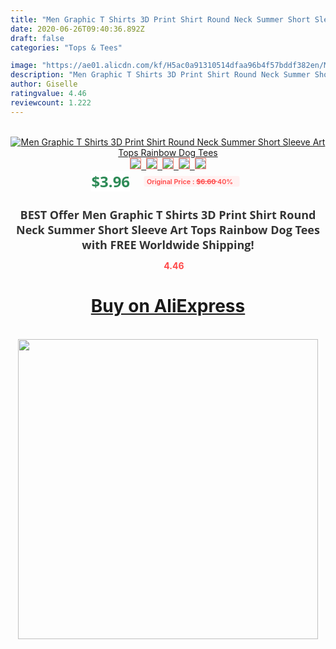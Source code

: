 ```yaml
---
title: "Men Graphic T Shirts 3D Print Shirt Round Neck Summer Short Sleeve Art Tops Rainbow Dog Tees"
date: 2020-06-26T09:40:36.892Z
draft: false
categories: "Tops & Tees"

image: "https://ae01.alicdn.com/kf/H5ac0a91310514dfaa96b4f57bddf382en/Men-Graphic-T-Shirts-3D-Print-Shirt-Round-Neck-Summer-Short-Sleeve-Art-Tops-Rainbow-Dog.jpg"
description: "Men Graphic T Shirts 3D Print Shirt Round Neck Summer Short Sleeve Art Tops Rainbow Dog Tees"
author: Giselle
ratingvalue: 4.46
reviewcount: 1.222
---
```

<br>
<div style="text-align: center;">
<a href="https://s.click.aliexpress.com/e/_APyef7" target="_blank" rel="nofollow noopener noreferrer"><img alt="Men Graphic T Shirts 3D Print Shirt Round Neck Summer Short Sleeve Art Tops Rainbow Dog Tees" class="magnifier-image" src="https://ae01.alicdn.com/kf/H5ac0a91310514dfaa96b4f57bddf382en/Men-Graphic-T-Shirts-3D-Print-Shirt-Round-Neck-Summer-Short-Sleeve-Art-Tops-Rainbow-Dog.jpg_640x640.jpg">
<br>
<img style="border:1px solid salmon" src="https://ae01.alicdn.com/kf/H5ac0a91310514dfaa96b4f57bddf382en/Men-Graphic-T-Shirts-3D-Print-Shirt-Round-Neck-Summer-Short-Sleeve-Art-Tops-Rainbow-Dog.jpg_120x120.jpg">&nbsp;&nbsp;<img style="border:1px solid salmon" src="https://ae01.alicdn.com/kf/Hdc4e9bbed14247b2a25da42152d0643er/Men-Graphic-T-Shirts-3D-Print-Shirt-Round-Neck-Summer-Short-Sleeve-Art-Tops-Rainbow-Dog.jpg_120x120.jpg">&nbsp;&nbsp;<img style="border:1px solid salmon" src="_120x120.jpg">&nbsp;&nbsp;<img style="border:1px solid salmon" src="_120x120.jpg">&nbsp;&nbsp;<img style="border:1px solid salmon" src="_120x120.jpg"></a></div><br0>
<div style="text-align: center;"><span style="background-color: white; border: 0px; box-sizing: border-box; color: seagreen; display: inline-block; font-family: &quot;open sans&quot; , &quot;arial&quot; , &quot;helvetica&quot; , sans-serif , &quot;heiti&quot;; font-size: 24px; font-stretch: inherit; font-weight: 700; line-height: inherit; margin: 0px 10px 0px 0px; padding: 0px; vertical-align: middle;">$3.96 </span>
<span style="background: rgb(255 , 241 , 241); border-radius: 3px; border: 0px; box-sizing: border-box; color: #ff4747; display: inline-block; font-family: inherit; font-size: 12px; font-stretch: inherit; font-style: inherit; font-variant: inherit; font-weight: 600; line-height: inherit; margin: 0px; padding: 2px 5px; transform: scale(0.9); vertical-align: middle;">Original Price : <b style="text-decoration: line-through;">$6.60 </b> 40%&nbsp;&nbsp;</span></div>
<h1 style="color: #333333; display: inline-block; font-family: &quot;open sans&quot; , &quot;arial&quot; , &quot;helvetica&quot; , sans-serif , &quot;heiti&quot;; font-size: 18px; font-stretch: inherit; font-weight: 700; text-align: center;">BEST Offer Men Graphic T Shirts 3D Print Shirt Round Neck Summer Short Sleeve Art Tops Rainbow Dog Tees with FREE Worldwide Shipping!</h1>
<div style="color: #ff4747; text-align: center;">
<img src="https://4.bp.blogspot.com/-M0ZcTcb-5uY/XleCXlxnR4I/AAAAAAAAAEc/OrjgMkXV1oMQFaCRZj5HQwOCBcu3w1FegCPcBGAYYCw/s1600/star.png" style="height: 15px;">&nbsp;<b>4.46</b></div>
<div class="button_cont" align="center"><a class="buynow_a" href="https://s.click.aliexpress.com/e/_APyef7" target="_blank" rel="nofollow noopener noreferrer"><H1>Buy on AliExpress</H1></a></div><br>
<div class="separator" style="clear: both; text-align: center;">
<img src="https://lh3.googleusercontent.com/-pTy5HemUv9M/XlePHvY0dAI/AAAAAAAAAE4/0nX5iRUoIWY8eMW9Dpxeirr157OZliDIgCLcBGAsYHQ/s1600/badge.gif" width="480">
</div>

